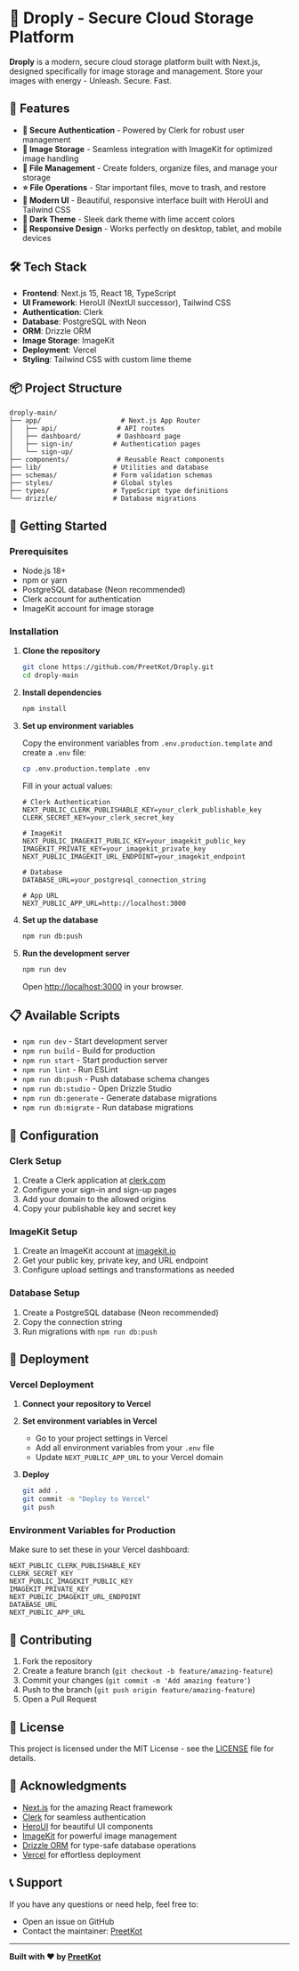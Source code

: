 # 🌟 Droply - Secure Cloud Storage Platform

**Droply** is a modern, secure cloud storage platform built with Next.js, designed specifically for image storage and management. Store your images with energy - Unleash. Secure. Fast.

## 🚀 Features

- **🔐 Secure Authentication** - Powered by Clerk for robust user management
- **📸 Image Storage** - Seamless integration with ImageKit for optimized image handling
- **📁 File Management** - Create folders, organize files, and manage your storage
- **⭐ File Operations** - Star important files, move to trash, and restore
- **🎨 Modern UI** - Beautiful, responsive interface built with HeroUI and Tailwind CSS
- **🌙 Dark Theme** - Sleek dark theme with lime accent colors
- **📱 Responsive Design** - Works perfectly on desktop, tablet, and mobile devices

## 🛠️ Tech Stack

- **Frontend**: Next.js 15, React 18, TypeScript
- **UI Framework**: HeroUI (NextUI successor), Tailwind CSS
- **Authentication**: Clerk
- **Database**: PostgreSQL with Neon
- **ORM**: Drizzle ORM
- **Image Storage**: ImageKit
- **Deployment**: Vercel
- **Styling**: Tailwind CSS with custom lime theme

## 📦 Project Structure

```
droply-main/
├── app/                    # Next.js App Router
│   ├── api/               # API routes
│   ├── dashboard/         # Dashboard page
│   ├── sign-in/          # Authentication pages
│   └── sign-up/
├── components/            # Reusable React components
├── lib/                  # Utilities and database
├── schemas/              # Form validation schemas
├── styles/               # Global styles
├── types/                # TypeScript type definitions
└── drizzle/              # Database migrations
```

## 🚀 Getting Started

### Prerequisites

- Node.js 18+ 
- npm or yarn
- PostgreSQL database (Neon recommended)
- Clerk account for authentication
- ImageKit account for image storage

### Installation

1. **Clone the repository**
   ```bash
   git clone https://github.com/PreetKot/Droply.git
   cd droply-main
   ```

2. **Install dependencies**
   ```bash
   npm install
   ```

3. **Set up environment variables**
   
   Copy the environment variables from `.env.production.template` and create a `.env` file:
   
   ```bash
   cp .env.production.template .env
   ```

   Fill in your actual values:
   ```env
   # Clerk Authentication
   NEXT_PUBLIC_CLERK_PUBLISHABLE_KEY=your_clerk_publishable_key
   CLERK_SECRET_KEY=your_clerk_secret_key

   # ImageKit
   NEXT_PUBLIC_IMAGEKIT_PUBLIC_KEY=your_imagekit_public_key
   IMAGEKIT_PRIVATE_KEY=your_imagekit_private_key
   NEXT_PUBLIC_IMAGEKIT_URL_ENDPOINT=your_imagekit_endpoint

   # Database
   DATABASE_URL=your_postgresql_connection_string

   # App URL
   NEXT_PUBLIC_APP_URL=http://localhost:3000
   ```

4. **Set up the database**
   ```bash
   npm run db:push
   ```

5. **Run the development server**
   ```bash
   npm run dev
   ```

   Open [http://localhost:3000](http://localhost:3000) in your browser.

## 📋 Available Scripts

- `npm run dev` - Start development server
- `npm run build` - Build for production
- `npm run start` - Start production server
- `npm run lint` - Run ESLint
- `npm run db:push` - Push database schema changes
- `npm run db:studio` - Open Drizzle Studio
- `npm run db:generate` - Generate database migrations
- `npm run db:migrate` - Run database migrations

## 🔧 Configuration

### Clerk Setup

1. Create a Clerk application at [clerk.com](https://clerk.com)
2. Configure your sign-in and sign-up pages
3. Add your domain to the allowed origins
4. Copy your publishable key and secret key

### ImageKit Setup

1. Create an ImageKit account at [imagekit.io](https://imagekit.io)
2. Get your public key, private key, and URL endpoint
3. Configure upload settings and transformations as needed

### Database Setup

1. Create a PostgreSQL database (Neon recommended)
2. Copy the connection string
3. Run migrations with `npm run db:push`

## 🚀 Deployment

### Vercel Deployment

1. **Connect your repository to Vercel**

2. **Set environment variables in Vercel**
   - Go to your project settings in Vercel
   - Add all environment variables from your `.env` file
   - Update `NEXT_PUBLIC_APP_URL` to your Vercel domain

3. **Deploy**
   ```bash
   git add .
   git commit -m "Deploy to Vercel"
   git push
   ```

### Environment Variables for Production

Make sure to set these in your Vercel dashboard:

```env
NEXT_PUBLIC_CLERK_PUBLISHABLE_KEY
CLERK_SECRET_KEY
NEXT_PUBLIC_IMAGEKIT_PUBLIC_KEY
IMAGEKIT_PRIVATE_KEY
NEXT_PUBLIC_IMAGEKIT_URL_ENDPOINT
DATABASE_URL
NEXT_PUBLIC_APP_URL
```

## 🤝 Contributing

1. Fork the repository
2. Create a feature branch (`git checkout -b feature/amazing-feature`)
3. Commit your changes (`git commit -m 'Add amazing feature'`)
4. Push to the branch (`git push origin feature/amazing-feature`)
5. Open a Pull Request

## 📝 License

This project is licensed under the MIT License - see the [LICENSE](LICENSE) file for details.

## 🙏 Acknowledgments

- [Next.js](https://nextjs.org/) for the amazing React framework
- [Clerk](https://clerk.com/) for seamless authentication
- [HeroUI](https://heroui.com/) for beautiful UI components
- [ImageKit](https://imagekit.io/) for powerful image management
- [Drizzle ORM](https://orm.drizzle.team/) for type-safe database operations
- [Vercel](https://vercel.com/) for effortless deployment

## 📞 Support

If you have any questions or need help, feel free to:
- Open an issue on GitHub
- Contact the maintainer: [PreetKot](https://github.com/PreetKot)

---

**Built with ❤️ by [PreetKot](https://github.com/PreetKot)**